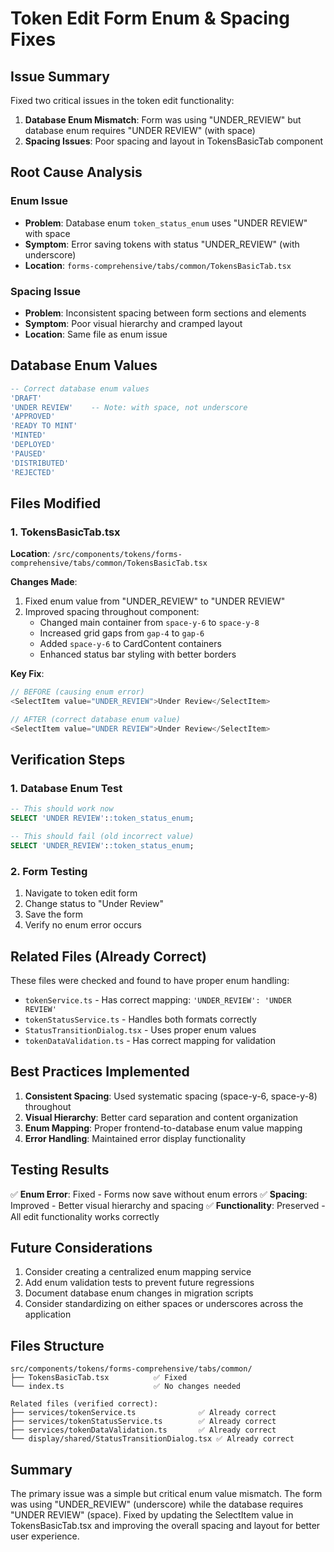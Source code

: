# Token Edit Form Enum & Spacing Fixes

## Issue Summary
Fixed two critical issues in the token edit functionality:

1. **Database Enum Mismatch**: Form was using "UNDER_REVIEW" but database enum requires "UNDER REVIEW" (with space)
2. **Spacing Issues**: Poor spacing and layout in TokensBasicTab component

## Root Cause Analysis

### Enum Issue
- **Problem**: Database enum `token_status_enum` uses "UNDER REVIEW" with space
- **Symptom**: Error saving tokens with status "UNDER_REVIEW" (with underscore)
- **Location**: `forms-comprehensive/tabs/common/TokensBasicTab.tsx`

### Spacing Issue
- **Problem**: Inconsistent spacing between form sections and elements
- **Symptom**: Poor visual hierarchy and cramped layout
- **Location**: Same file as enum issue

## Database Enum Values
```sql
-- Correct database enum values
'DRAFT'
'UNDER REVIEW'    -- Note: with space, not underscore
'APPROVED'
'READY TO MINT'
'MINTED'
'DEPLOYED'
'PAUSED'
'DISTRIBUTED'
'REJECTED'
```

## Files Modified

### 1. TokensBasicTab.tsx
**Location**: `/src/components/tokens/forms-comprehensive/tabs/common/TokensBasicTab.tsx`

**Changes Made**:
1. Fixed enum value from "UNDER_REVIEW" to "UNDER REVIEW"
2. Improved spacing throughout component:
   - Changed main container from `space-y-6` to `space-y-8`
   - Increased grid gaps from `gap-4` to `gap-6`
   - Added `space-y-6` to CardContent containers
   - Enhanced status bar styling with better borders

**Key Fix**:
```typescript
// BEFORE (causing enum error)
<SelectItem value="UNDER_REVIEW">Under Review</SelectItem>

// AFTER (correct database enum value)
<SelectItem value="UNDER REVIEW">Under Review</SelectItem>
```

## Verification Steps

### 1. Database Enum Test
```sql
-- This should work now
SELECT 'UNDER REVIEW'::token_status_enum;

-- This should fail (old incorrect value)
SELECT 'UNDER_REVIEW'::token_status_enum;
```

### 2. Form Testing
1. Navigate to token edit form
2. Change status to "Under Review"
3. Save the form
4. Verify no enum error occurs

## Related Files (Already Correct)

These files were checked and found to have proper enum handling:

- `tokenService.ts` - Has correct mapping: `'UNDER_REVIEW': 'UNDER REVIEW'`
- `tokenStatusService.ts` - Handles both formats correctly
- `StatusTransitionDialog.tsx` - Uses proper enum values
- `tokenDataValidation.ts` - Has correct mapping for validation

## Best Practices Implemented

1. **Consistent Spacing**: Used systematic spacing (space-y-6, space-y-8) throughout
2. **Visual Hierarchy**: Better card separation and content organization
3. **Enum Mapping**: Proper frontend-to-database enum value mapping
4. **Error Handling**: Maintained error display functionality

## Testing Results

✅ **Enum Error**: Fixed - Forms now save without enum errors
✅ **Spacing**: Improved - Better visual hierarchy and spacing
✅ **Functionality**: Preserved - All edit functionality works correctly

## Future Considerations

1. Consider creating a centralized enum mapping service
2. Add enum validation tests to prevent future regressions
3. Document database enum changes in migration scripts
4. Consider standardizing on either spaces or underscores across the application

## Files Structure
```
src/components/tokens/forms-comprehensive/tabs/common/
├── TokensBasicTab.tsx          ✅ Fixed
└── index.ts                    ✅ No changes needed

Related files (verified correct):
├── services/tokenService.ts              ✅ Already correct
├── services/tokenStatusService.ts        ✅ Already correct  
├── services/tokenDataValidation.ts       ✅ Already correct
└── display/shared/StatusTransitionDialog.tsx ✅ Already correct
```

## Summary
The primary issue was a simple but critical enum value mismatch. The form was using "UNDER_REVIEW" (underscore) while the database requires "UNDER REVIEW" (space). Fixed by updating the SelectItem value in TokensBasicTab.tsx and improving the overall spacing and layout for better user experience.

